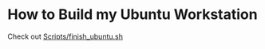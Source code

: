 # How to Build my Ubuntu Workstation


Check out [Scripts/finish_ubuntu.sh](Scripts/finish_ubuntu.sh)



